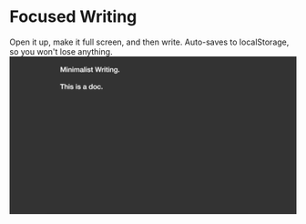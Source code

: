 # Focused Writing

Open it up, make it full screen, and then write. Auto-saves to localStorage, so you won't lose anything.
![Screen shot](https://raw.githubusercontent.com/russpos/FocusedWriting/master/screen.png)
